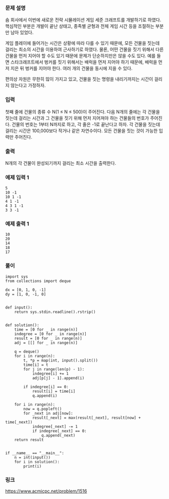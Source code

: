 ### 문제 설명
숌 회사에서 이번에 새로운 전략 시뮬레이션 게임 세준 크래프트를 개발하기로 하였다. 핵심적인 부분은 개발이 끝난 상태고, 종족별 균형과 전체 게임 시간 등을 조절하는 부분만 남아 있었다.

게임 플레이에 들어가는 시간은 상황에 따라 다를 수 있기 때문에, 모든 건물을 짓는데 걸리는 최소의 시간을 이용하여 근사하기로 하였다. 물론, 어떤 건물을 짓기 위해서 다른 건물을 먼저 지어야 할 수도 있기 때문에 문제가 단순하지만은 않을 수도 있다. 예를 들면 스타크래프트에서 벙커를 짓기 위해서는 배럭을 먼저 지어야 하기 때문에, 배럭을 먼저 지은 뒤 벙커를 지어야 한다. 여러 개의 건물을 동시에 지을 수 있다.

편의상 자원은 무한히 많이 가지고 있고, 건물을 짓는 명령을 내리기까지는 시간이 걸리지 않는다고 가정하자.

### 입력
첫째 줄에 건물의 종류 수 N(1 ≤ N ≤ 500)이 주어진다. 다음 N개의 줄에는 각 건물을 짓는데 걸리는 시간과 그 건물을 짓기 위해 먼저 지어져야 하는 건물들의 번호가 주어진다. 건물의 번호는 1부터 N까지로 하고, 각 줄은 -1로 끝난다고 하자. 각 건물을 짓는데 걸리는 시간은 100,000보다 작거나 같은 자연수이다. 모든 건물을 짓는 것이 가능한 입력만 주어진다.

### 출력
N개의 각 건물이 완성되기까지 걸리는 최소 시간을 출력한다.

### 예제 입력 1
```
5
10 -1
10 1 -1
4 1 -1
4 3 1 -1
3 3 -1
```

### 예제 출력 1
```
10
20
14
18
17
```


### 풀이
```python3
import sys
from collections import deque

dx = [0, 1, 0, -1]
dy = [1, 0, -1, 0]


def input():
    return sys.stdin.readline().rstrip()


def solution():
    time = [0 for _ in range(n)]
    indegree = [0 for _ in range(n)]
    result = [0 for _ in range(n)]
    adj = [[] for _ in range(n)]

    q = deque()
    for i in range(n):
        t, *p = map(int, input().split())
        time[i] = t
        for j in range(len(p) - 1):
            indegree[i] += 1
            adj[p[j] - 1].append(i)

        if indegree[i] == 0:
            result[i] = time[i]
            q.append(i)

    for i in range(n):
        now = q.popleft()
        for _next in adj[now]:
            result[_next] = max(result[_next], result[now] + time[_next])
            indegree[_next] -= 1
            if indegree[_next] == 0:
                q.append(_next)
    return result


if __name__ == "__main__":
    n = int(input())
    for i in solution():
        print(i)
```

### 링크
https://www.acmicpc.net/problem/1516
